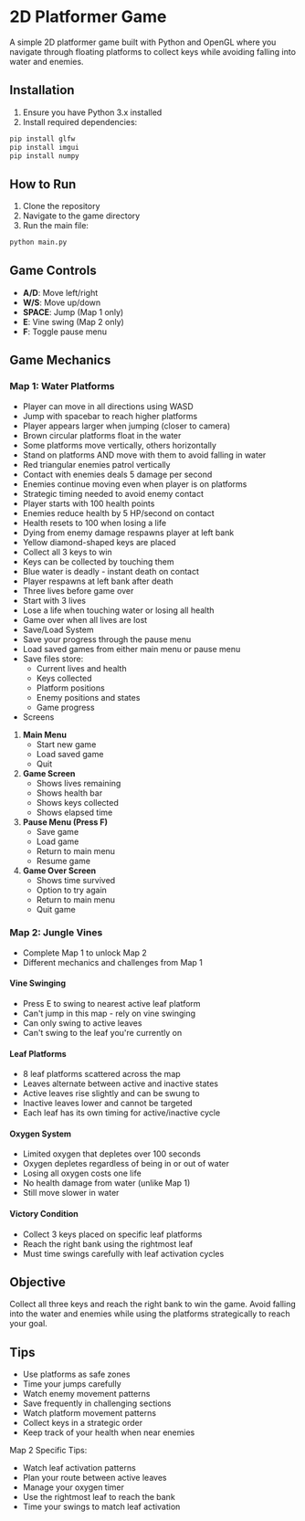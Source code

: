 # 2D Platformer Game

A simple 2D platformer game built with Python and OpenGL where you navigate through floating platforms to collect keys while avoiding falling into water and enemies.

## Installation

1. Ensure you have Python 3.x installed
2. Install required dependencies:

```bash
pip install glfw
pip install imgui
pip install numpy
```

## How to Run

1. Clone the repository
2. Navigate to the game directory
3. Run the main file:

```bash
python main.py
```

## Game Controls

- **A/D**: Move left/right
- **W/S**: Move up/down
- **SPACE**: Jump (Map 1 only)
- **E**: Vine swing (Map 2 only)
- **F**: Toggle pause menu

## Game Mechanics

### Map 1: Water Platforms
- Player can move in all directions using WASD
- Jump with spacebar to reach higher platforms
- Player appears larger when jumping (closer to camera)
- Brown circular platforms float in the water
- Some platforms move vertically, others horizontally
- Stand on platforms AND move with them to avoid falling in water
- Red triangular enemies patrol vertically
- Contact with enemies deals 5 damage per second
- Enemies continue moving even when player is on platforms
- Strategic timing needed to avoid enemy contact
- Player starts with 100 health points
- Enemies reduce health by 5 HP/second on contact
- Health resets to 100 when losing a life
- Dying from enemy damage respawns player at left bank
- Yellow diamond-shaped keys are placed
- Collect all 3 keys to win
- Keys can be collected by touching them
- Blue water is deadly - instant death on contact
- Player respawns at left bank after death
- Three lives before game over
- Start with 3 lives
- Lose a life when touching water or losing all health
- Game over when all lives are lost
- Save/Load System
- Save your progress through the pause menu
- Load saved games from either main menu or pause menu
- Save files store:
  - Current lives and health
  - Keys collected
  - Platform positions
  - Enemy positions and states
  - Game progress
- Screens
1. **Main Menu**
   - Start new game
   - Load saved game
   - Quit
2. **Game Screen**
   - Shows lives remaining
   - Shows health bar
   - Shows keys collected
   - Shows elapsed time
3. **Pause Menu (Press F)**
   - Save game
   - Load game
   - Return to main menu
   - Resume game
4. **Game Over Screen**
   - Shows time survived
   - Option to try again
   - Return to main menu
   - Quit game

### Map 2: Jungle Vines
- Complete Map 1 to unlock Map 2
- Different mechanics and challenges from Map 1

#### Vine Swinging
- Press E to swing to nearest active leaf platform
- Can't jump in this map - rely on vine swinging
- Can only swing to active leaves
- Can't swing to the leaf you're currently on

#### Leaf Platforms
- 8 leaf platforms scattered across the map
- Leaves alternate between active and inactive states
- Active leaves rise slightly and can be swung to
- Inactive leaves lower and cannot be targeted
- Each leaf has its own timing for active/inactive cycle

#### Oxygen System
- Limited oxygen that depletes over 100 seconds
- Oxygen depletes regardless of being in or out of water
- Losing all oxygen costs one life
- No health damage from water (unlike Map 1)
- Still move slower in water

#### Victory Condition
- Collect 3 keys placed on specific leaf platforms
- Reach the right bank using the rightmost leaf
- Must time swings carefully with leaf activation cycles

## Objective
Collect all three keys and reach the right bank to win the game. Avoid falling into the water and enemies while using the platforms strategically to reach your goal.

## Tips
- Use platforms as safe zones
- Time your jumps carefully
- Watch enemy movement patterns
- Save frequently in challenging sections
- Watch platform movement patterns
- Collect keys in a strategic order
- Keep track of your health when near enemies

Map 2 Specific Tips:
- Watch leaf activation patterns
- Plan your route between active leaves
- Manage your oxygen timer
- Use the rightmost leaf to reach the bank
- Time your swings to match leaf activation